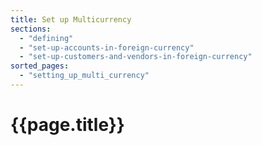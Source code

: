 ```yaml
---
title: Set up Multicurrency
sections:
  - "defining"
  - "set-up-accounts-in-foreign-currency"
  - "set-up-customers-and-vendors-in-foreign-currency"
sorted_pages:
  - "setting_up_multi_currency"
---
```

# {{page.title}}
